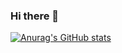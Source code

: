 ### Hi there 👋

[![Anurag's GitHub stats](https://github-readme-stats.vercel.app/api?username=ER-Tamayo)](https://github.com/anuraghazra/github-readme-stats)
<!--
**RE-Tamayo/RE-Tamayo** is a ✨ _special_ ✨ repository because its `README.md` (this file) appears on your GitHub profile.

Here are some ideas to get you started:

- 🔭 I’m currently working on ...
- 🌱 I’m currently learning ...
- 👯 I’m looking to collaborate on ...
- 🤔 I’m looking for help with ...
- 💬 Ask me about ...
- 📫 How to reach me: ...
- 😄 Pronouns: ...
- ⚡ Fun fact: ...
-->
